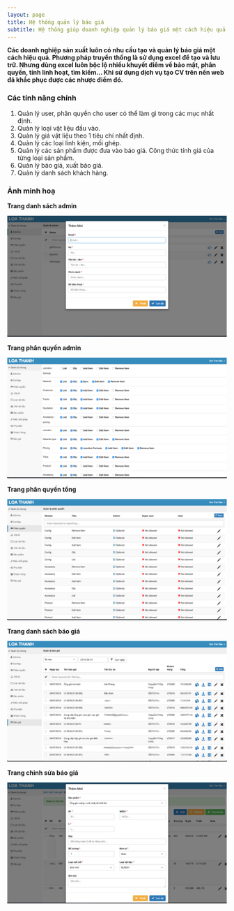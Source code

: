 ```yaml
---
layout: page
title: Hệ thống quản lý báo giá
subtitle: Hệ thống giúp doanh nghiệp quản lý báo giá một cách hiệu quả. Từ việc quản lý đầu vào sản phẩm, các phụ kiện, điều kiện, công thức tính giá... cho đến việc xuất ra một bản báo giá đúng chuẩn và chuyên nghiệp.
---
```


**Các doanh nghiệp sản xuất luôn có nhu cầu tạo và quản lý báo giá một cách hiệu quả. Phương pháp truyền thống là sử dụng excel để tạo và lưu trữ. Nhưng dùng excel luôn bộc lộ nhiều khuyết điểm về bảo mật, phân quyền, tính linh hoạt, tìm kiếm... Khi sử dụng dịch vụ tạo CV trên nền web đã khắc phục được các nhược điểm đó.**

### Các tính năng chính

1. Quản lý user, phân quyền cho user có thể làm gì trong các mục nhất định.
2. Quản lý loại vật liệu đầu vào.
3. Quản lý giá vật liệu theo 1 tiêu chí nhất định.
4. Quản lý các loại linh kiện, mối ghép.
5. Quản lý các sản phẩm được đưa vào báo giá. Công thức tính giá của từng loại sản phẩm.
6. Quản lý báo giá, xuất báo giá.
7. Quản lý danh sách khách hàng.

### Ảnh minh hoạ

**Trang danh sách admin**

![Hệ thống quản lý báo giá - danh sách admin](/img/pages/quotation/danh-sach-admin.jpg)

**Trang phân quyền admin**

![Hệ thống quản lý báo giá - phân quyền admin](/img/pages/quotation/phan-quyen-admin.jpg)

**Trang phân quyền tổng**

![Hệ thống quản lý báo giá - phân quyền tổng](/img/pages/quotation/phan-quyen-tong.jpg)

**Trang danh sách báo giá**

![Hệ thống quản lý báo giá - danh sách báo giá](/img/pages/quotation/danh-sach-bao-gia.jpg)

**Trang chỉnh sửa báo giá**

![Hệ thống quản lý báo giá - chỉnh sửa báo giá](/img/pages/quotation/chinh-sua-bao-gia.jpg)